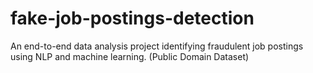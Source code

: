 # fake-job-postings-detection
An end-to-end data analysis project identifying fraudulent job postings using NLP and machine learning. (Public Domain Dataset)
